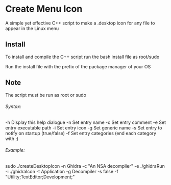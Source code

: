 # Create Menu Icon

A simple yet effective C++ script to make a .desktop icon for any file to appear in the Linux menu

## Install
To install and compile the C++ script run the bash install file as root/sudo

Run the install file with the prefix of the package manager of your OS

## Note
The script must be run as root or sudo

###### Syntax:
-h        Display this help dialogue
-n        Set entry name 
-c        Set entry comment 
-e        Set entry executable path 
-i        Set entry icon 
-g        Set generic name 
-s        Set entry to notify on startup (true/false) 
-f        Set entry categories (end each category with ;) 

###### Example: 
sudo ./createDesktopIcon -n Ghidra -c \"An NSA decomplier\" -e ./ghidraRun -i ./ghidraIcon -t Application -g Decompiler -s false -f \"Utility;TextEditor;Development;\" 
